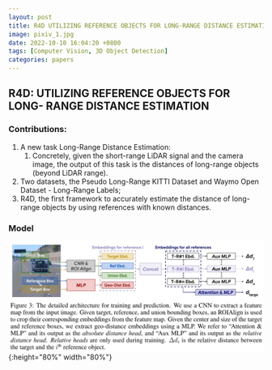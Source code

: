 ```yaml
---
layout: post
title: R4D UTILIZING REFERENCE OBJECTS FOR LONG-RANGE DISTANCE ESTIMATION
image: pixiv_1.jpg
date: 2022-10-10 16:04:20 +0800
tags: [Computer Vision, 3D Object Detection]
categories: papers
---
```



## R4D: UTILIZING REFERENCE OBJECTS FOR LONG- RANGE DISTANCE ESTIMATION

### Contributions:
1. A new task Long-Range Distance Estimation:
   1. Concretely, given the short-range LiDAR signal and the camera image, the output of this task is the distances of long-range objects (beyond LiDAR range).
2. Two datasets, the Pseudo Long-Range KITTI Dataset and Waymo Open Dataset - Long-Range Labels;
3. R4D, the first framework to accurately estimate the distance of long-range objects by using references with known distances.


### Model

<!-- <div align=center><img src=https://github.com/Zanue/Zanue.github.io/raw/main/images/r4d.jpg width=80% /></div> -->
![](https://github.com/Zanue/Zanue.github.io/raw/main/images/r4d.jpg){:height="80%" width="80%"}

